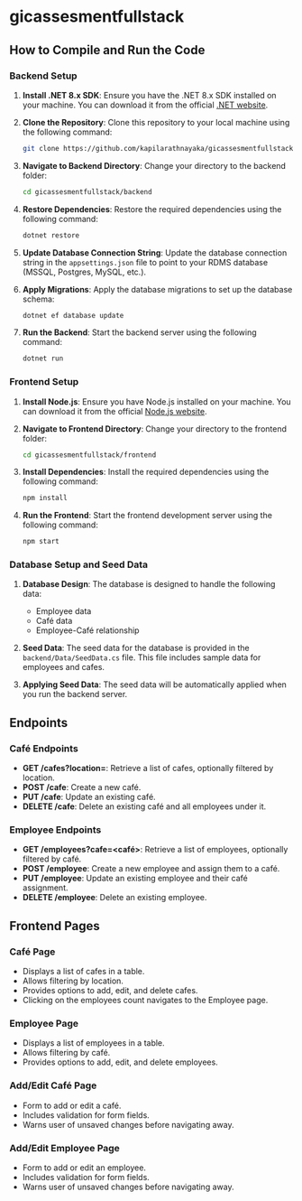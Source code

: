 # gicassesmentfullstack

## How to Compile and Run the Code

### Backend Setup

1. **Install .NET 8.x SDK**: Ensure you have the .NET 8.x SDK installed on your machine. You can download it from the official [.NET website](https://dotnet.microsoft.com/download).

2. **Clone the Repository**: Clone this repository to your local machine using the following command:
   ```bash
   git clone https://github.com/kapilarathnayaka/gicassesmentfullstack.git
   ```

3. **Navigate to Backend Directory**: Change your directory to the backend folder:
   ```bash
   cd gicassesmentfullstack/backend
   ```

4. **Restore Dependencies**: Restore the required dependencies using the following command:
   ```bash
   dotnet restore
   ```

5. **Update Database Connection String**: Update the database connection string in the `appsettings.json` file to point to your RDMS database (MSSQL, Postgres, MySQL, etc.).

6. **Apply Migrations**: Apply the database migrations to set up the database schema:
   ```bash
   dotnet ef database update
   ```

7. **Run the Backend**: Start the backend server using the following command:
   ```bash
   dotnet run
   ```

### Frontend Setup

1. **Install Node.js**: Ensure you have Node.js installed on your machine. You can download it from the official [Node.js website](https://nodejs.org/).

2. **Navigate to Frontend Directory**: Change your directory to the frontend folder:
   ```bash
   cd gicassesmentfullstack/frontend
   ```

3. **Install Dependencies**: Install the required dependencies using the following command:
   ```bash
   npm install
   ```

4. **Run the Frontend**: Start the frontend development server using the following command:
   ```bash
   npm start
   ```

### Database Setup and Seed Data

1. **Database Design**: The database is designed to handle the following data:
   - Employee data
   - Café data
   - Employee-Café relationship

2. **Seed Data**: The seed data for the database is provided in the `backend/Data/SeedData.cs` file. This file includes sample data for employees and cafes.

3. **Applying Seed Data**: The seed data will be automatically applied when you run the backend server.

## Endpoints

### Café Endpoints

- **GET /cafes?location=<location>**: Retrieve a list of cafes, optionally filtered by location.
- **POST /cafe**: Create a new café.
- **PUT /cafe**: Update an existing café.
- **DELETE /cafe**: Delete an existing café and all employees under it.

### Employee Endpoints

- **GET /employees?cafe=<café>**: Retrieve a list of employees, optionally filtered by café.
- **POST /employee**: Create a new employee and assign them to a café.
- **PUT /employee**: Update an existing employee and their café assignment.
- **DELETE /employee**: Delete an existing employee.

## Frontend Pages

### Café Page

- Displays a list of cafes in a table.
- Allows filtering by location.
- Provides options to add, edit, and delete cafes.
- Clicking on the employees count navigates to the Employee page.

### Employee Page

- Displays a list of employees in a table.
- Allows filtering by café.
- Provides options to add, edit, and delete employees.

### Add/Edit Café Page

- Form to add or edit a café.
- Includes validation for form fields.
- Warns user of unsaved changes before navigating away.

### Add/Edit Employee Page

- Form to add or edit an employee.
- Includes validation for form fields.
- Warns user of unsaved changes before navigating away.
